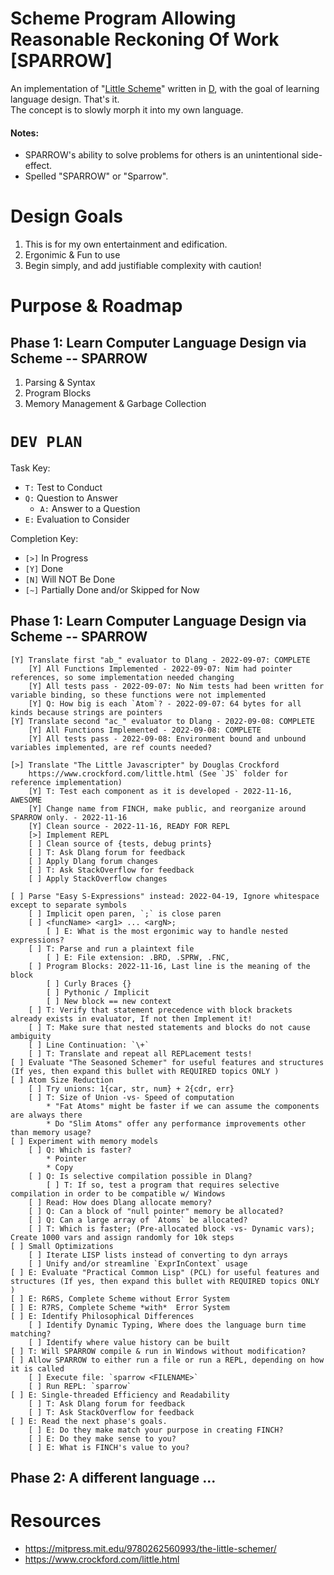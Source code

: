 # **S**cheme **P**rogram **A**llowing **R**easonable **R**eckoning **O**f **W**ork [SPARROW]
An implementation of "[Little Scheme](https://mitpress.mit.edu/9780262560993/the-little-schemer/)" written in [D](https://dlang.org/), with the goal of learning language design.  That's it.  
The concept is to slowly morph it into my own language. 

#### Notes: 
* SPARROW's ability to solve problems for others is an unintentional side-effect.  
* Spelled "SPARROW" or "Sparrow".

# Design Goals
1. This is for my own entertainment and edification.
1. Ergonimic & Fun to use
1. Begin simply, and add justifiable complexity with caution!

# Purpose & Roadmap
## Phase 1: Learn Computer Language Design via Scheme -- SPARROW
1. Parsing & Syntax
1. Program Blocks
1. Memory Management & Garbage Collection


# `DEV PLAN` 
Task Key:  
* `T:` Test to Conduct
* `Q:` Question to Answer
    - `A:` Answer to a Question
* `E:` Evaluation to Consider  

Completion Key:
* `[>]` In Progress
* `[Y]` Done
* `[N]` Will NOT Be Done
* `[~]` Partially Done and/or Skipped for Now

## Phase 1: Learn Computer Language Design via Scheme -- SPARROW
```
[Y] Translate first "ab_" evaluator to Dlang - 2022-09-07: COMPLETE
    [Y] All Functions Implemented - 2022-09-07: Nim had pointer references, so some implementation needed changing
    [Y] All tests pass - 2022-09-07: No Nim tests had been written for variable binding, so these functions were not implemented
    [Y] Q: How big is each `Atom`? - 2022-09-07: 64 bytes for all kinds because strings are pointers
[Y] Translate second "ac_" evaluator to Dlang - 2022-09-08: COMPLETE
    [Y] All Functions Implemented - 2022-09-08: COMPLETE
    [Y] All tests pass - 2022-09-08: Environment bound and unbound variables implemented, are ref counts needed?

[>] Translate "The Little Javascripter" by Douglas Crockford
    https://www.crockford.com/little.html (See `JS` folder for reference implementation)
    [Y] T: Test each component as it is developed - 2022-11-16, AWESOME
    [Y] Change name from FINCH, make public, and reorganize around SPARROW only. - 2022-11-16
    [Y] Clean source - 2022-11-16, READY FOR REPL
    [>] Implement REPL
    [ ] Clean source of {tests, debug prints}
    [ ] T: Ask Dlang forum for feedback
    [ ] Apply Dlang forum changes
    [ ] T: Ask StackOverflow for feedback
    [ ] Apply StackOverflow changes
    
[ ] Parse "Easy S-Expressions" instead: 2022-04-19, Ignore whitespace except to separate symbols
    [ ] Implicit open paren, `;` is close paren
    [ ] <funcName> <arg1> ... <argN>;
        [ ] E: What is the most ergonimic way to handle nested expressions?
    [ ] T: Parse and run a plaintext file
        [ ] E: File extension: .BRD, .SPRW, .FNC,
    [ ] Program Blocks: 2022-11-16, Last line is the meaning of the block
        [ ] Curly Braces {}
        [ ] Pythonic / Implicit
        [ ] New block == new context
    [ ] T: Verify that statement precedence with block brackets already exists in evaluator, If not then Implement it! 
    [ ] T: Make sure that nested statements and blocks do not cause ambiguity
    [ ] Line Continuation: `\+`    
    [ ] T: Translate and repeat all REPLacement tests!
[ ] Evaluate "The Seasoned Schemer" for useful features and structures (If yes, then expand this bullet with REQUIRED topics ONLY )
[ ] Atom Size Reduction
    [ ] Try unions: 1{car, str, num} + 2{cdr, err}
    [ ] T: Size of Union -vs- Speed of computation
        * "Fat Atoms" might be faster if we can assume the components are always there
        * Do "Slim Atoms" offer any performance improvements other than memory usage?
[ ] Experiment with memory models
    [ ] Q: Which is faster? 
        * Pointer
        * Copy
    [ ] Q: Is selective compilation possible in Dlang?
        [ ] T: If so, test a program that requires selective compilation in order to be compatible w/ Windows
    [ ] Read: How does Dlang allocate memory?
    [ ] Q: Can a block of "null pointer" memory be allocated?
    [ ] Q: Can a large array of `Atoms` be allocated? 
    [ ] T: Which is faster; (Pre-allocated block -vs- Dynamic vars); Create 1000 vars and assign randomly for 10k steps
[ ] Small Optimizations
    [ ] Iterate LISP lists instead of converting to dyn arrays
    [ ] Unify and/or streamline `ExprInContext` usage
[ ] E: Evaluate "Practical Common Lisp" (PCL) for useful features and structures (If yes, then expand this bullet with REQUIRED topics ONLY )
[ ] E: R6RS, Complete Scheme without Error System
[ ] E: R7RS, Complete Scheme *with*  Error System
[ ] E: Identify Philosophical Differences
    [ ] Identify Dynamic Typing, Where does the language burn time matching?
    [ ] Identify where value history can be built
[ ] T: Will SPARROW compile & run in Windows without modification?
[ ] Allow SPARROW to either run a file or run a REPL, depending on how it is called
    [ ] Execute file: `sparrow <FILENAME>`
    [ ] Run REPL: `sparrow`
[ ] E: Single-threaded Efficiency and Readability
    [ ] T: Ask Dlang forum for feedback
    [ ] T: Ask StackOverflow for feedback
[ ] E: Read the next phase's goals.  
    [ ] E: Do they make match your purpose in creating FINCH?
    [ ] E: Do they make sense to you?
    [ ] E: What is FINCH's value to you?
```

## Phase 2: A different language ...

# Resources
* https://mitpress.mit.edu/9780262560993/the-little-schemer/
* https://www.crockford.com/little.html
